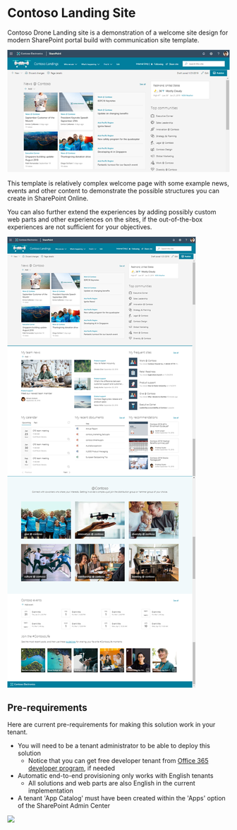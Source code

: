 # Contoso Landing Site

Contoso Drone Landing site is a demonstration of a welcome site design for modern SharePoint portal build with communication site template.

![Brand at Contoso top pic](./top-contoso-landing.png)

This template is relatively complex welcome page with some example news, events and other content to demonstrate the possible structures you can create in SharePoint Online.

You can also further extend the experiences by adding possibly custom web parts and other experiences on the sites, if the out-of-the-box experiences are not sufficient for your objectives.

![Full layout](./full-layout-contoso-landing.png)

## Pre-requirements

Here are current pre-requirements for making this solution work in your tenant.

- You will need to be a tenant administrator to be able to deploy this solution
    - Notice that you can get free developer tenant from [Office 365 developer program](https://developer.microsoft.com/en-us/office/dev-program), if needed
- Automatic end-to-end provisioning only works with English tenants
    - All solutions and web parts are also English in the current implementation
- A tenant 'App Catalog' must have been created within the 'Apps' option of the SharePoint Admin Center

<img src="https://telemetry.sharepointpnp.com/sp-dev-provisioning-templates/ContosoLandings" />